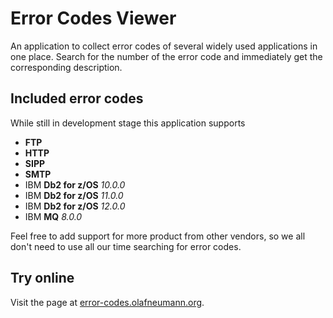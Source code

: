 # Error Codes Viewer

An application to collect error codes of several widely used applications in one place. Search for the number of the error code and immediately get the corresponding description.

## Included error codes

While still in development stage this application supports

- **FTP**
- **HTTP**
- **SIPP**
- **SMTP**
- IBM **Db2 for z/OS** *10.0.0*
- IBM **Db2 for z/OS** *11.0.0*
- IBM **Db2 for z/OS** *12.0.0*
- IBM **MQ** *8.0.0*

Feel free to add support for more product from other vendors, so we all don't need to use all our time searching for error codes.

## Try online

Visit the page at [error-codes.olafneumann.org](https://error-codes.olafneumann.org).
